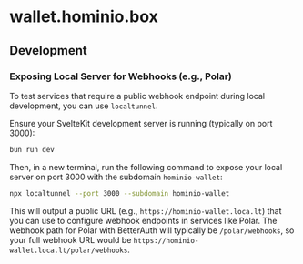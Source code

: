 # wallet.hominio.box

## Development

### Exposing Local Server for Webhooks (e.g., Polar)

To test services that require a public webhook endpoint during local development, you can use `localtunnel`.

Ensure your SvelteKit development server is running (typically on port 3000):

```bash
bun run dev
```

Then, in a new terminal, run the following command to expose your local server on port 3000 with the subdomain `hominio-wallet`:

```bash
npx localtunnel --port 3000 --subdomain hominio-wallet
```

This will output a public URL (e.g., `https://hominio-wallet.loca.lt`) that you can use to configure webhook endpoints in services like Polar. The webhook path for Polar with BetterAuth will typically be `/polar/webhooks`, so your full webhook URL would be `https://hominio-wallet.loca.lt/polar/webhooks`.